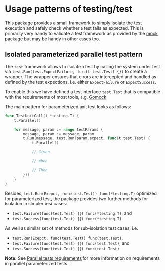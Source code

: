 # Usage patterns of testing/test

This package provides a small framework to simply isolate the test execution
and safely check whether a test fails as expected. This is primarily very handy
to validate a test framework as provided by the [mock](../mock) package but may
be handy in other cases too.


## Isolated parameterized parallel test pattern

The `test` framework allows to isolate a test by calling the system under test
via `test.Run(test.ExpectFailure, func(t test.Test) {})` to create a wrapper.
The wrapper ensures that errors are intercepted and handled as defined by the
test expections, i.e. either `ExpectFailure` or `ExpectSuccess`.

To enable this we have defined a test interface `test.Test` that is compatible
with the requirements of most tools, e.g. [Gomock][gomock].

The main pattern for parameterized unit test looks as follows:

```go
func TestUnitCall(t *testing.T) {
	t.Parallel()

	for message, param := range testParams {
		message, param := message, param
		t.Run(message, test.Run(param.expect, func(t test.Test) {
			t.Parallel()

			// Given

			// When

			// Then
		}))
	}
}
```

Besides, `test.Run(Exepct, func(test.Test)) func(*testing.T)` optimized for
parameterized test, the package provides two further methods for isolation in
simpler test cases:

* `test.Failure(func(test.Test) {}) func(*testing.T)`, and
* `test.Success(func(test.Test) {}) func(*testing.T)`.

As well as similar set of methods for sub-isolation test cases, i.e.

* `test.Run(Exepct, func(test.Test)) func(test.Test)`,
* `test.Failure(func(test.Test) {}) func(test.Test)`, and
* `test.Success(func(test.Test) {}) func(test.Test)`.

**Note:** See [Parallel tests requirements](..#parallel-tests-requirements)
for more information on requirements in parallel parameterized tests.

[gomock]: https://github.com/golang/mock "GoMock"
